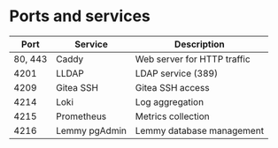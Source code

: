 # Ports and services

| Port    | Service       | Description                 |
| ------- | ------------- | --------------------------- |
| 80, 443 | Caddy         | Web server for HTTP traffic |
| 4201    | LLDAP         | LDAP service (389)          |
| 4209    | Gitea SSH     | Gitea SSH access            |
| 4214    | Loki          | Log aggregation             |
| 4215    | Prometheus    | Metrics collection          |
| 4216    | Lemmy pgAdmin | Lemmy database management   |
